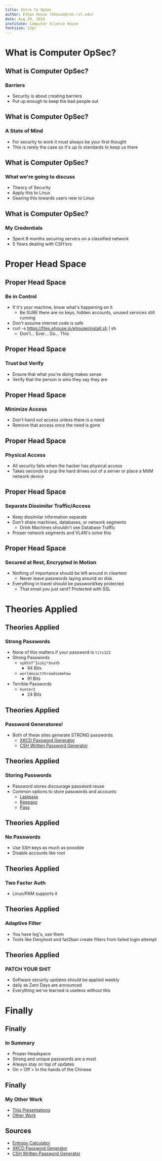 ```yaml
---
title: Intro to OpSec
author: Ethan House (ehouse@csh.rit.edu)
date: Aug 29, 2016
institute: Computer Science House
fontsize: 12pt
---
```


# What is Computer OpSec?

## What is Computer OpSec?
### Barriers
- Security is about creating barriers
- Put up enough to keep the bad people out

## What is Computer OpSec?
### A State of Mind
- For security to work it must always be your first thought
- This is rarely the case so it's up to standards to keep us there

## What is Computer OpSec?
### What we're going to discuss
- Theory of Security
- Apply this to Linux
- Gearing this towards users new to Linux

## What is Computer OpSec?
### My Credentials
- Spent 8 months securing servers on a classified network
- 5 Years dealing with CSH'ers

# Proper Head Space

## Proper Head Space
### Be in Control
- If it's your machine, know what's happening on it
    - Be SURE there are no keys, hidden accounts, unused services still running
- Don't assume internet code is safe
- curl -s https://files.ehouse.io/ehouse/install.sh | sh
    - Don't... Ever... Do... This

## Proper Head Space
### Trust but Verify
- Ensure that what you're doing makes sense
- Verify that the person is who they say they are

## Proper Head Space
### Minimize Access
- Don't hand out access unless there is a need
- Remove that access once the need is gone

## Proper Head Space
### Physical Access
- All security fails when the hacker has physical access
- Takes seconds to pop the hard drives out of a server or place a MitM network
  device

## Proper Head Space
### Separate Dissimilar Traffic/Access
- Keep dissimilar information separate
- Don't share machines, databases, or network segments
    - Drink Machines shouldn't see Database Traffic
- Proper network segments and VLAN's solve this

## Proper Head Space
### Secured at Rest, Encrypted in Motion
- Nothing of importance should be left around in cleartext
    - Never leave passwords laying around on disk
- Everything in travel should be password/key protected
    - That email you just sent? Protected with SSL

# Theories Applied

## Theories Applied
### Strong Passwords
- None of this matters if your password is `tits123`
- Strong Passwords
    - `npO7nT^Ixz&j*XxaYb`
        - 94 Bits
    - `worldexactthreadsomehow`
        - 91 Bits
- Terrible Passwords
    - `hunter2`
        - 24 Bits

## Theories Applied
### Password Generatores!
- Both of these sites generate STRONG passwords
    - [XKCD Password Generator](http://preshing.com/20110811/xkcd-password-generator/)
    - [CSH Written Password Generator](https://haddock.herokuapp.com/)

## Theories Applied
### Storing Passwords
- Password stores discourage password reuse
- Common options to store passwords and accounts
    - [Lastpass](https://lastpass.com/)
    - [Keepass](http://keepass.info/)
    - [Pass](https://www.passwordstore.org/)

## Theories Applied
### No Passwords
- Use SSH keys as much as possible
- Disable accounts like root

## Theories Applied
### Two Factor Auth
- Linux/PAM supports it

## Theories Applied
### Adaptive Filter
- You have log's, use them
- Tools like Denyhost and fail2ban create filters from failed login attempt

## Theories Applied
### PATCH YOUR SHIT
- Software security updates should be applied weekly
- daily as Zero Days are announced
- Everything we've learned is useless without this

# Finally

## Finally
### In Summary
- Proper Headspace
- Strong and unique passwords are a must
- Always stay on top of updates
- On > Off > In the hands of the Chinese

## Finally
### My Other Work
- [This Presentations](https://files.ehouse.io/ehouse/presentations/intro-to-opsec.pdf)
- [Other Work](https://ehouse.io/projects.html)

## Sources
- [Entropy Calculator](http://rumkin.com/tools/password/passchk.php)
- [XKCD Password Generator](http://preshing.com/20110811/xkcd-password-generator/)
- [CSH Written Password Generator](https://haddock.herokuapp.com/)
